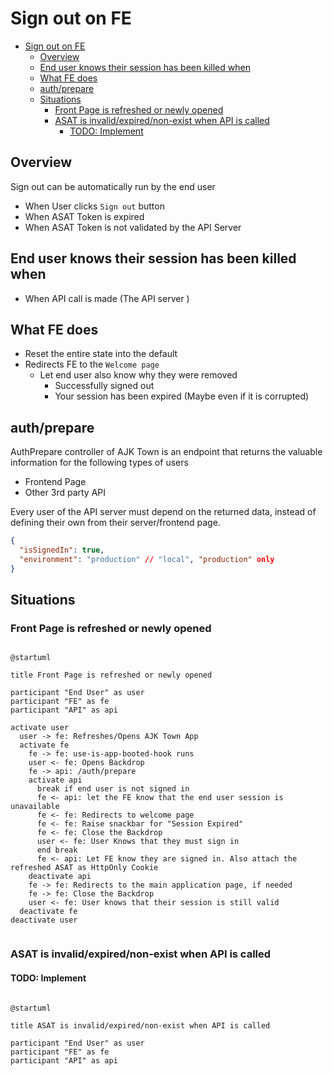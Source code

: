 # Sign out on FE

<!-- TOC -->

- [Sign out on FE](#sign-out-on-fe)
  - [Overview](#overview)
  - [End user knows their session has been killed when](#end-user-knows-their-session-has-been-killed-when)
  - [What FE does](#what-fe-does)
  - [auth/prepare](#authprepare)
  - [Situations](#situations)
    - [Front Page is refreshed or newly opened](#front-page-is-refreshed-or-newly-opened)
    - [ASAT is invalid/expired/non-exist when API is called](#asat-is-invalidexpirednon-exist-when-api-is-called)
      - [TODO: Implement](#todo-implement)

<!-- /TOC -->


## Overview

Sign out can be automatically run by the end user

- When User clicks `Sign out` button
- When ASAT Token is expired
- When ASAT Token is not validated by the API Server

## End user knows their session has been killed when

- When API call is made (The API server )

## What FE does

- Reset the entire state into the default
- Redirects FE to the `Welcome page`
  - Let end user also know why they were removed
    - Successfully signed out
    - Your session has been expired (Maybe even if it is corrupted)

## auth/prepare

AuthPrepare controller of AJK Town is an endpoint that returns the valuable information for the following types of users
- Frontend Page
- Other 3rd party API

Every user of the API server must depend on the returned data, instead of defining their own from their server/frontend page.

```json
{
  "isSignedIn": true,
  "environment": "production" // "local", "production" only
}
```

## Situations

### Front Page is refreshed or newly opened

```plantuml

@startuml

title Front Page is refreshed or newly opened

participant "End User" as user
participant "FE" as fe
participant "API" as api

activate user
  user -> fe: Refreshes/Opens AJK Town App
  activate fe
    fe -> fe: use-is-app-booted-hook runs
    user <- fe: Opens Backdrop
    fe -> api: /auth/prepare
    activate api
      break if end user is not signed in
      fe <- api: let the FE know that the end user session is unavailable
      fe <- fe: Redirects to welcome page
      fe <- fe: Raise snackbar for "Session Expired"
      fe <- fe: Close the Backdrop
      user <- fe: User Knows that they must sign in
      end break
      fe <- api: Let FE know they are signed in. Also attach the refreshed ASAT as HttpOnly Cookie
    deactivate api
    fe -> fe: Redirects to the main application page, if needed
    fe -> fe: Close the Backdrop
    user <- fe: User knows that their session is still valid
  deactivate fe
deactivate user


```


### ASAT is invalid/expired/non-exist when API is called


#### TODO: Implement

```plantuml

@startuml

title ASAT is invalid/expired/non-exist when API is called

participant "End User" as user
participant "FE" as fe
participant "API" as api


```


